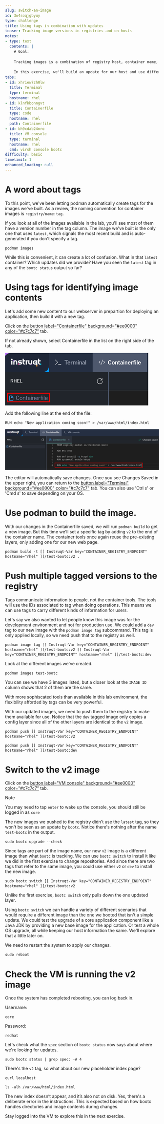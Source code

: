 ```yaml
---
slug: switch-an-image
id: 3w4soqjgbyuy
type: challenge
title: Using tags in combination with updates
teaser: Tracking image versions in registries and on hosts
notes:
- type: text
  contents: |
    # Goal:

    Tracking images is a combination of registry host, container name, and container tag. All of these must match for an update to be available.

    In this exercise, we'll build an update for our host and use different tags to convey some versioning information for admins and users.
tabs:
- id: xhriew7zh0lw
  title: Terminal
  type: terminal
  hostname: rhel
- id: klnfkbonngvt
  title: Containerfile
  type: code
  hostname: rhel
  path: Containerfile
- id: bh9cdab24nro
  title: VM console
  type: terminal
  hostname: rhel
  cmd: virsh console bootc
difficulty: basic
timelimit: 1
enhanced_loading: null
---
```

A word about tags
===

To this point, we've been letting podman automatically create tags for the images we've built. As a review, the naming convention for container images is `registry/name:tag`.

If you look at all of the images available in the lab, you'll see most of them have a version number in the tag column. The image we've built is the only one that uses `latest`, which signals the most recent build and is auto-generated if you don't specify a tag.

```bash,run
podman images
```

While this is convenient, it can create a lot of confusion. What in that `latest` container? Which updates did we provide? Have you seen the `latest` tag in any of the `bootc status` output so far?


Using tags for identifying image contents
===

Let's add some new content to our webserver in prepartion for deploying an application, then build it with a new tag.

Click on the [button label="Containerfile" background="#ee0000" color="#c7c7c7"](tab-1) tab.

If not already shown, select Containerfile in the list on the right side of the tab.

![](../assets/containerfile_scripteditor1.png)


Add the following line at the end of the file:

````
RUN echo "New application coming soon!" > /var/www/html/index.html
````

![](../assets/containerfile_add_index.png)

The editor will automatically save changes. Once you see Changes Saved in the upper right, you can return to the [button label="Terminal" background="#ee0000" color="#c7c7c7"](tab-0) tab. You can also use 'Ctrl s' or 'Cmd s' to save depending on your OS.

Use podman to build the image.
===
With our changes in the Containerfile saved, we will run `podman build` to get a new image. But this time we'll set a specific tag by adding `v2` to the end of the container name. The container tools once again reuse the pre-existing layers, only adding one for our new web page.

```bash,run
podman build -t [[ Instruqt-Var key="CONTAINER_REGISTRY_ENDPOINT" hostname="rhel" ]]/test-bootc:v2 .
```

Push multiple tagged versions to the registry
===
Tags communicate information to people, not the container tools. The tools will use the IDs associated to tag when doing operations. This means we can use tags to carry different kinds of information for users.

Let's say we also wanted to let people know this image was for the development environment and not for production use. We could add a `dev` tag to our new image with the `podman image tag` subcommand. This tag is only applied locally, so we need push that to the registry as well.
```bash,run
podman image tag [[ Instruqt-Var key="CONTAINER_REGISTRY_ENDPOINT" hostname="rhel" ]]/test-bootc:v2 [[ Instruqt-Var key="CONTAINER_REGISTRY_ENDPOINT" hostname="rhel" ]]/test-bootc:dev
```

Look at the different images we've created.
```bash,run
podman images test-bootc
```
You can see we have 3 images listed, but a closer look at the `IMAGE ID` column shows that 2 of them are the same.

With more sophiscated tools than available in this lab environment, the flexibility afforded by tags can be very powerful.

With our updated images, we need to push them to the registry to make them available for use. Notice that the `dev` tagged image only copies a config layer since all of the other layers are identical to the `v2` image.

```bash,run
podman push [[ Instruqt-Var key="CONTAINER_REGISTRY_ENDPOINT" hostname="rhel" ]]/test-bootc:v2
```
```bash,run
podman push [[ Instruqt-Var key="CONTAINER_REGISTRY_ENDPOINT" hostname="rhel" ]]/test-bootc:dev
```

Switch to the v2 image
===

Click on the [button label="VM console" background="#ee0000" color="#c7c7c7"](tab-2) tab.

> [!NOTE]
> You may need to tap `enter` to wake up the console, you should still be logged in as `core`


The new images we pushed to the registry didn't use the `latest` tag, so they won't be seen as an update by `bootc`. Notice there's nothing after the name `test-bootc` in the output.

```bash,run
sudo bootc upgrade --check
```

Since tags are part of the image name, our new `v2` image is a different image than what `bootc` is tracking. We can use `bootc switch` to install it like we did in the first exercise to change repositories. And since there are two tags that refer to the same image, you could use either `v2` or `dev` to install the new image.
```bash,run
sudo bootc switch [[ Instruqt-Var key="CONTAINER_REGISTRY_ENDPOINT" hostname="rhel" ]]/test-bootc:v2
```
Unlike the first exercise, `bootc switch` only pulls down the one updated layer.

Using `bootc switch` we can handle a variety of different scenarios that would require a different image than the one we booted that isn't a simple update. We could test the upgrade of a core application component like a Java JDK by providing a new base image for the application. Or test a whole OS upgrade, all while keeping our host information the same. We'll explore that a little later on.

We need to restart the system to apply our changes.

```bash,run
sudo reboot
```

Check the VM is running the v2 image
===

Once the system has completed rebooting, you can log back in.

Username:

```bash,run
core
```

Password:

```bash,run
redhat
```

Let's check what the `spec` section of `bootc status` now says about where we're looking for updates.
```bash,run
sudo bootc status | grep spec: -A 4
```

There's the `v2` tag, so what about our new placeholder index page?

```bash,run
curl localhost
```

```bash,run
ls -alh /var/www/html/index.html
```

The new index doesn’t appear, and it’s also not on disk. Yes, there's a deliberate error in the instructions. This is expected based on how bootc handles directories and image contents during changes.

Stay logged into the VM to explore this in the next exercise.
